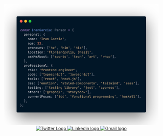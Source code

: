 <p align="center">
  <img src="me.png" alt="A code style information about Iran Garcia"  width="850" />
  <br/>
  <a href="https://twitter.com/irangarciaz">
    <img alt="Twitter Logo" src="https://img.shields.io/badge/Twitter-021627?style=for-the-badge&logo=twitter&logoColor=white" height="25"/>
  </a>
  <a href="https://linkekin.com/in/irangarciaj">
    <img alt="Linkedin logo" src="https://img.shields.io/badge/Linkedin-021627?style=for-the-badge&logo=linkedin&logoColor=white" height="25"/>
  </a>
  <a href="mailto:irangarciaj@gmail.com">
    <img alt="Gmail logo" src="https://img.shields.io/badge/Email-021627?style=for-the-badge&logo=gmail&logoColor=white" height="25"/>
  </a>
</p>
